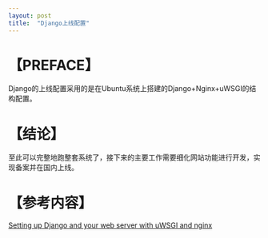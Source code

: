 ```yaml
---
layout: post
title:  "Django上线配置"
---
```




# 【PREFACE】

  Django的上线配置采用的是在Ubuntu系统上搭建的Django+Nginx+uWSGI的结构配置。


# 【结论】

  至此可以完整地跑整套系统了，接下来的主要工作需要细化网站功能进行开发，实现备案并在国内上线。


# 【参考内容】

  [Setting up Django and your web server with uWSGI and nginx](http://uwsgi-docs.readthedocs.io/en/latest/tutorials/Django_and_nginx.html)

